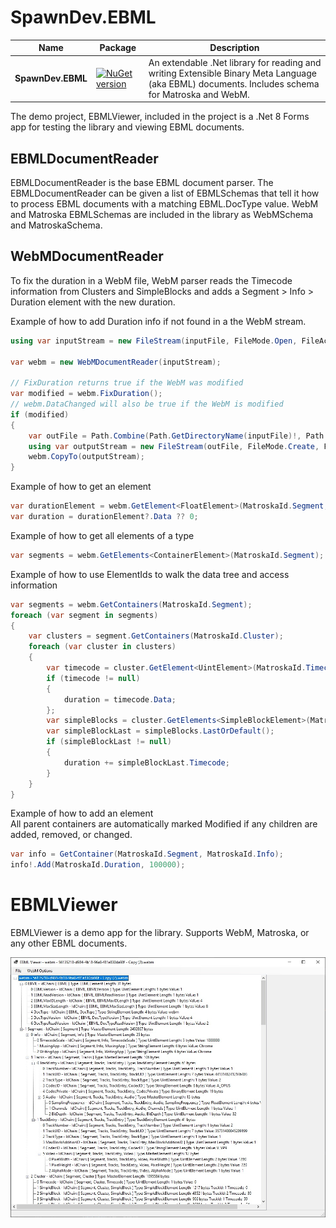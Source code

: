 # SpawnDev.EBML

| Name | Package | Description |
|---------|-------------|-------------|
|**SpawnDev.EBML**|[![NuGet version](https://badge.fury.io/nu/SpawnDev.EBML.svg)](https://www.nuget.org/packages/SpawnDev.EBML)| An extendable .Net library for reading and writing Extensible Binary Meta Language (aka EBML) documents. Includes schema for Matroska and WebM. | 

The demo project, EBMLViewer, included in the project is a .Net 8 Forms app for testing the library and viewing EBML documents.

## EBMLDocumentReader

EBMLDocumentReader is the base EBML document parser. The EBMLDocumentReader can be given a list of EBMLSchemas that tell it how to process EBML documents with a matching EBML.DocType value. WebM and Matroska EBMLSchemas are included in the library as WebMSchema and MatroskaSchema.

## WebMDocumentReader


To fix the duration in a WebM file, WebM parser reads the Timecode information from Clusters and SimpleBlocks and adds a Segment > Info > Duration element with the new duration.

Example of how to add Duration info if not found in a the WebM stream.
```cs
using var inputStream = new FileStream(inputFile, FileMode.Open, FileAccess.Read, FileShare.Read);

var webm = new WebMDocumentReader(inputStream);

// FixDuration returns true if the WebM was modified
var modified = webm.FixDuration();
// webm.DataChanged will also be true if the WebM is modified
if (modified)
{
    var outFile = Path.Combine(Path.GetDirectoryName(inputFile)!, Path.GetFileNameWithoutExtension(inputFile) + ".fixed" + Path.GetExtension(inputFile));
    using var outputStream = new FileStream(outFile, FileMode.Create, FileAccess.Write, FileShare.None);
    webm.CopyTo(outputStream);
}
```

Example of how to get an element
```cs
var durationElement = webm.GetElement<FloatElement>(MatroskaId.Segment, MatroskaId.Info, MatroskaId.Duration);
var duration = durationElement?.Data ?? 0;
```

Example of how to get all elements of a type
```cs
var segments = webm.GetElements<ContainerElement>(MatroskaId.Segment);
```

Example of how to use ElementIds to walk the data tree and access information
```cs
var segments = webm.GetContainers(MatroskaId.Segment);
foreach (var segment in segments)
{
    var clusters = segment.GetContainers(MatroskaId.Cluster);
    foreach (var cluster in clusters)
    {
        var timecode = cluster.GetElement<UintElement>(MatroskaId.Timecode);
        if (timecode != null)
        {
            duration = timecode.Data;
        };
        var simpleBlocks = cluster.GetElements<SimpleBlockElement>(MatroskaId.SimpleBlock);
        var simpleBlockLast = simpleBlocks.LastOrDefault();
        if (simpleBlockLast != null)
        {
            duration += simpleBlockLast.Timecode;
        }
    }
}
```

Example of how to add an element  
All parent containers are automatically marked Modified if any children are added, removed, or changed.
```cs
var info = GetContainer(MatroskaId.Segment, MatroskaId.Info);
info!.Add(MatroskaId.Duration, 100000);
```

# EBMLViewer
EBMLViewer is a demo app for the library. Supports WebM, Matroska, or any  other EBML documents.

![NuGet version](https://raw.githubusercontent.com/LostBeard/SpawnDev.EBML/main/EBMLViewer/Images/Screenshot_2.jpg)

